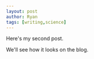 ```yaml
---
layout: post
author: Ryan
tags: [writing,science]
---
```

Here's my second post.

We'll see how it looks on the blog.